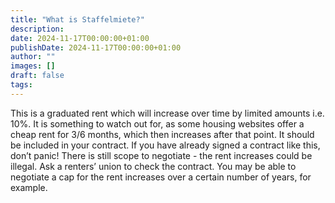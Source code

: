 ```yaml
---
title: "What is Staffelmiete?"
description: 
date: 2024-11-17T00:00:00+01:00
publishDate: 2024-11-17T00:00:00+01:00
author: ""
images: []
draft: false
tags:
---
```

This is a graduated rent which will increase over time by limited amounts i.e. 10%. It is something to watch out for, as some housing websites offer a cheap rent for 3/6 months, which then increases after that point. It should be included in your contract. If you have already signed a contract like this, don’t panic! There is still scope to negotiate - the rent increases could be illegal. Ask a renters’ union to check the contract. You may be able to negotiate a cap for the rent increases over a certain number of years, for example.